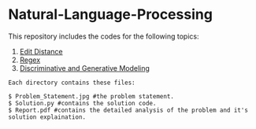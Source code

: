# Natural-Language-Processing

This repository includes the codes for the following topics:

1. [Edit Distance](https://github.com/shrebox/Natural-Language-Processing/tree/master/1.%20Edit%20Distance)
2. [Regex](https://github.com/shrebox/Natural-Language-Processing/tree/master/2.%20Regex)
3. [Discriminative and Generative Modeling](https://github.com/shrebox/Natural-Language-Processing/tree/master/3.%20Generative%20and%20Discriminative%20Modeling)


```
Each directory contains these files:

$ Problem_Statement.jpg #the problem statement.
$ Solution.py #contains the solution code.
$ Report.pdf #contains the detailed analysis of the problem and it's solution explaination.
```
